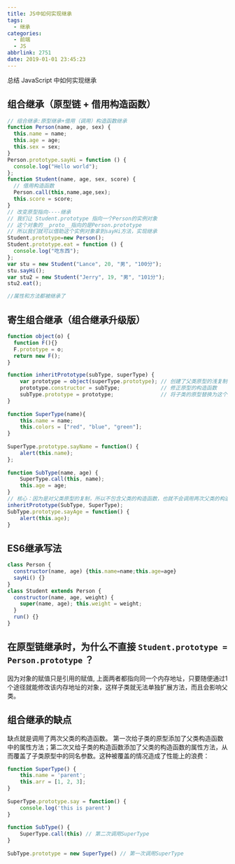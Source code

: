 ```yaml
---
title: JS中如何实现继承
tags:
  - 继承
categories:
  - 前端
  - JS
abbrlink: 2751
date: 2019-01-01 23:45:23
---
```


总结 JavaScript 中如何实现继承

<!-- more -->

## 组合继承（原型链 + 借用构造函数）

```js
// 组合继承:原型继承+借用（调用）构造函数继承
function Person(name, age, sex) {
  this.name = name;
  this.age = age;
  this.sex = sex;
}
Person.prototype.sayHi = function () {
  console.log("Hello world");
};
function Student(name, age, sex, score) {
  // 借用构造函数
  Person.call(this,name,age,sex);
  this.score = score;
}
// 改变原型指向----继承
// 我们让 Student.prototype 指向一个Person的实例对象
// 这个对象的__proto__指向的是Person.prototype
// 所以我们就可以借助这个实例对象拿到sayHi方法，实现继承
Student.prototype=new Person();
Student.prototype.eat = function () {
  console.log("吃东西");
};
var stu = new Student("Lance", 20, "男", "100分");
stu.sayHi();
var stu2 = new Student("Jerry", 19, "男", "101分");
stu2.eat();

//属性和方法都被继承了
```

## 寄生组合继承（组合继承升级版）

```js
function object(o) {
  function F(){}
  F.prototype = o;
  return new F();
}

function inheritPrototype(subType, superType) {
    var prototype = object(superType.prototype); // 创建了父类原型的浅复制
    prototype.constructor = subType;             // 修正原型的构造函数
    subType.prototype = prototype;               // 将子类的原型替换为这个原型
}
 
function SuperType(name){
    this.name = name;
    this.colors = ["red", "blue", "green"];
}
 
SuperType.prototype.sayName = function() {
    alert(this.name);
};
 
function SubType(name, age) {
    SuperType.call(this, name);
    this.age = age;
}
// 核心：因为是对父类原型的复制，所以不包含父类的构造函数，也就不会调用两次父类的构造函数造成浪费
inheritPrototype(SubType, SuperType);
SubType.prototype.sayAge = function() {
    alert(this.age);
}
```

## ES6继承写法

```js
class Person {
  constructor(name, age) {this.name=name;this.age=age}
  sayHi() {}
}
class Student extends Person {
  constructor(name, age, weight) {
    super(name, age); this.weight = weight;
  }
  run() {}
}
```

## 在原型链继承时，为什么不直接 `Student.prototype = Person.prototype` ？

因为对象的赋值只是引用的赋值, 上面两者都指向同一个内存地址，只要随便通过1个途径就能修改该内存地址的对象，这样子类就无法单独扩展方法，而且会影响父类。

## 组合继承的缺点

缺点就是调用了两次父类的构造函数。
第一次给子类的原型添加了父类构造函数中的属性方法；第二次又给子类的构造函数添加了父类的构造函数的属性方法，从而覆盖了子类原型中的同名参数。这种被覆盖的情况造成了性能上的浪费：

```js
function SuperType() {
    this.name = 'parent';
    this.arr = [1, 2, 3];
}
 
SuperType.prototype.say = function() { 
    console.log('this is parent')
}
 
function SubType() {
    SuperType.call(this) // 第二次调用SuperType
}
 
SubType.prototype = new SuperType() // 第一次调用SuperType
```

